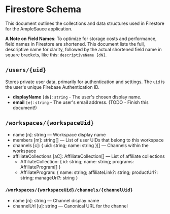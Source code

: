 # Firestore Schema

This document outlines the collections and data structures used in Firestore for the AmpleSauce application.

**A Note on Field Names**: To optimize for storage costs and performance, field names in Firestore are shortened. This document lists the full, descriptive name for clarity, followed by the actual shortened field name in square brackets, like this: `descriptiveName [dN]`.

## `/users/{uid}`

Stores private user data, primarily for authentication and settings. The `uid` is the user's unique Firebase Authentication ID.

- **displayName** `[dN]`: `string` - The user's chosen display name.
- **email** `[e]`: `string` - The user's email address.
(TODO - Finish this document!)

## `/workspaces/{workspaceUid}`

- name [n]: string — Workspace display name
- members [m]: string[] — List of user UIDs that belong to this workspace
- channels [c]: { uid: string; name: string }[] — Channels within the workspace
 - affiliateCollections [aC]: AffiliateCollection[] — List of affiliate collections
   - AffiliateCollection: { id: string; name: string; programs: AffiliateProgram[] }
   - AffiliateProgram: { name: string; affiliateLink?: string; productUrl?: string; manageUrl?: string }

### `/workspaces/{workspaceUid}/channels/{channelUid}`

- name [n]: string — Channel display name
- channelUrl [u]: string — Canonical URL for the channel
